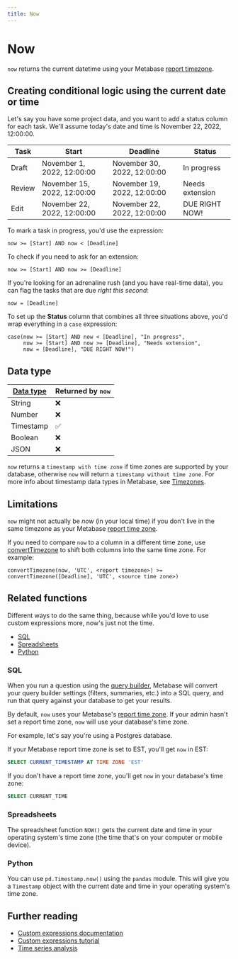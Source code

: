 ```yaml
---
title: Now
---
```


# Now

`now` returns the current datetime using your Metabase [report timezone](../../../configuring-metabase/localization.md#report-timezone).

## Creating conditional logic using the current date or time

Let's say you have some project data, and you want to add a status column for each task. We'll assume today's date and time is November 22, 2022, 12:00:00.

| Task     | Start                       | Deadline                    | Status          |
|----------|-----------------------------|-----------------------------|-----------------|
| Draft    | November 1, 2022, 12:00:00  | November 30, 2022, 12:00:00 | In progress     |
| Review   | November 15, 2022, 12:00:00 | November 19, 2022, 12:00:00 | Needs extension |
| Edit     | November 22, 2022, 12:00:00 | November 22, 2022, 12:00:00 | DUE RIGHT NOW!  |

To mark a task in progress, you'd use the expression:

```
now >= [Start] AND now < [Deadline] 
```

To check if you need to ask for an extension:

```
now >= [Start] AND now >= [Deadline]
```

If you're looking for an adrenaline rush (and you have real-time data), you can flag the tasks that are due _right this second_:

```
now = [Deadline]
```

To set up the **Status** column that combines all three situations above, you'd wrap everything in a `case` expression:

```
case(now >= [Start] AND now < [Deadline], "In progress",
     now >= [Start] AND now >= [Deadline], "Needs extension",
     now = [Deadline], "DUE RIGHT NOW!")
```

## Data type

| [Data type](https://www.metabase.com/learn/databases/data-types-overview#examples-of-data-types) | Returned by `now`  |
| ----------------------- | -------------------- |
| String                  | ❌                   |
| Number                  | ❌                   |
| Timestamp               | ✅                   |
| Boolean                 | ❌                   |
| JSON                    | ❌                   |

`now` returns a `timestamp with time zone` if time zones are supported by your database, otherwise `now` will return a `timestamp without time zone`. For more info about timestamp data types in Metabase, see [Timezones](../../../configuring-metabase/timezones.md#data-types).

## Limitations

`now` might not actually be _now_ (in your local time) if you don't live in the same timezone as your Metabase [report time zone](../../../configuring-metabase/localization.md#report-timezone).

If you need to compare `now` to a column in a different time zone, use [convertTimezone](./converttimezone.md) to shift both columns into the same time zone. For example:

```
convertTimezone(now, 'UTC', <report timezone>) >= convertTimezone([Deadline], 'UTC', <source time zone>)
```

## Related functions

Different ways to do the same thing, because while you'd love to use custom expressions more, now's just not the time.

- [SQL](#sql)
- [Spreadsheets](#spreadsheets)
- [Python](#python)

### SQL

When you run a question using the [query builder](https://www.metabase.com/glossary/query_builder), Metabase will convert your query builder settings (filters, summaries, etc.) into a SQL query, and run that query against your database to get your results.

By default, `now` uses your Metabase's [report time zone](../../../configuring-metabase/localization.md#report-timezone). If your admin hasn't set a report time zone, `now` will use your database's time zone.

For example, let's say you're using a Postgres database.

If your Metabase report time zone is set to EST, you'll get `now` in EST:

```sql
SELECT CURRENT_TIMESTAMP AT TIME ZONE 'EST'
```

If you don't have a report time zone, you'll get `now` in your database's time zone:

```sql
SELECT CURRENT_TIME
```

### Spreadsheets

The spreadsheet function `NOW()` gets the current date and time in your operating system's time zone (the time that's on your computer or mobile device).

### Python

You can use `pd.Timestamp.now()` using the `pandas` module. This will give you a `Timestamp` object with the current date and time in your operating system's time zone.

## Further reading

- [Custom expressions documentation](../expressions.md)
- [Custom expressions tutorial](https://www.metabase.com/learn/questions/custom-expressions)
- [Time series analysis](https://www.metabase.com/learn/time-series/start)
